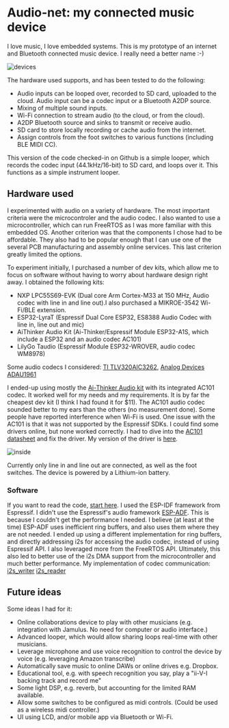 Audio-net: my connected music device 
======================

I love music, I love embedded systems. This is my prototype of an internet and Bluetooth connected music device. I really need a better name :-)

![devices](https://user-images.githubusercontent.com/381306/220328512-69c132dd-37b7-4bed-97ab-9b6f81f3f24d.jpg)

The hardware used supports, and has been tested to do the following:
* Audio inputs can be looped over, recorded to SD card, uploaded to the cloud. Audio input can be a codec input or a Bluetooth A2DP source.
* Mixing of multiple sound inputs.
* Wi-Fi connection to stream audio (to the cloud, or from the cloud).
* A2DP Bluetooth source and sinks to transmit or receive audio.
* SD card to store locally recording or cache audio from the internet.
* Assign controls from the foot switches to various functions (including BLE MIDI CC).

This version of the code checked-in on Github is a simple looper, which records the codec input (44.1kHz/16-bit) to SD card, and loops over it. This functions as a simple instrument looper.

## Hardware used

I experimented with audio on a variety of hardware. The most important criteria were the microcontroler and the audio codec. I also wanted to use a microcontroller, which can run FreeRTOS as I was more familiar with this embedded OS. Another criterion was that the components I chose had to be affordable. They also had to be popular enough that I can use one of the several PCB manufacturing and assembly online services. This last criterion greatly limited the options.

To experiment initially, I purchased a number of dev kits, which allow me to focus on software without having to worry about hardware design right away.
I obtained the following kits:
* NXP LPC55S69-EVK (Dual core Arm Cortex-M33 at 150 MHz, Audio codec with line in and line out).I also purchased a MIKROE-3542 Wi-Fi/BLE extension.
* ESP32-LyraT (Espressif Dual Core ESP32, ES8388 Audio Codec with line in, line out and mic)
* AiThinker Audio Kit (Ai-Thinker/Espressif Module ESP32-A1S, which include a ESP32 and an audio codec AC101)
* LilyGo Taudio (Espressif Module ESP32-WROVER, audio codec WM8978)

Some audio codecs I considered: [TI TLV320AIC3262](https://www.ti.com/product/TLV320AIC3262), [Analog Devices ADAU1961](https://www.analog.com/media/en/technical-documentation/data-sheets/ADAU1961.pdf)

I ended-up using mostly the [Ai-Thinker Audio kit](https://docs.ai-thinker.com/en/audio_development_board_esp32-audio-kit) with its integrated AC101 codec. It worked well for my needs and my requirements. It is by far the cheapest dev kit (I think I had found it for $11). The AC101 audio codec sounded better to my ears than the others (no measurement done). Some people have reported interference when Wi-Fi is used. One issue with the AC101 is that it was not supported by the Espressif SDKs. I could find some drivers online, but none worked correctly. I had to dive into the [AC101 datasheet](http://www.x-powers.com/en.php/Info/down/id/96) and fix the driver. My version of the driver is [here](https://github.com/castlebbs/audio-net/blob/main/components/my_board/my_codec_driver/new_codec.c).

![inside](https://user-images.githubusercontent.com/381306/220346351-a60a9cb2-3ce9-4278-b9b8-15323a14caf1.jpg)

Currently only line in and line out are connected, as well as the foot switches. The device is powered by a Lithium-ion battery.

### Software
If you want to read the code, [start here](https://github.com/castlebbs/audio-net/blob/main/main/main.c).
I used the ESP-IDF framework from Espressif. I didn't use the Espressif's audio framework [ESP-ADF](https://github.com/espressif/esp-adf). This is because I couldn't get the performance I needed. I believe (at least at the time) ESP-ADF uses inefficient ring buffers, and also uses them where they are not needed. I ended up using a different implementation for ring buffers, and directly addressing i2s for accessing the audio codec, instead of using Espressif API. I also leveraged more from the FreeRTOS API. Ultimately, this also led to better use of the i2s DMA support from the microcontroller and much better performance. My implementation of codec communication: [i2s_writer](https://github.com/castlebbs/audio-net/blob/main/main/i2s_writer.c) [i2s_reader](https://github.com/castlebbs/audio-net/blob/main/main/i2s_reader.c)

## Future ideas
Some ideas I had for it:
* Online collaborations device to play with other musicians (e.g. integration with Jamulus. No need for computer or audio interface.)
* Advanced looper, which would allow sharing loops real-time with other musicians.
* Leverage microphone and use voice recognition to control the device by voice (e.g. leveraging Amazon transcribe)
* Automatically save music to online DAWs or online drives e.g. Dropbox.
* Educational tool, e.g. with speech recognition you say, play a "ii-V-I backing track and record me"
* Some light DSP, e.g. reverb, but accounting for the limited RAM available.
* Allow some switches to be configured as midi controls. (Could be used as a wireless midi controller.)
* UI using LCD, and/or mobile app via Bluetooth or Wi-Fi.
